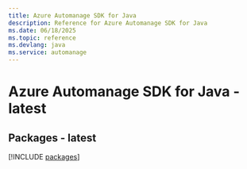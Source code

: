 ```yaml
---
title: Azure Automanage SDK for Java
description: Reference for Azure Automanage SDK for Java
ms.date: 06/18/2025
ms.topic: reference
ms.devlang: java
ms.service: automanage
---
```

# Azure Automanage SDK for Java - latest
## Packages - latest
[!INCLUDE [packages](automanage-index.md)]